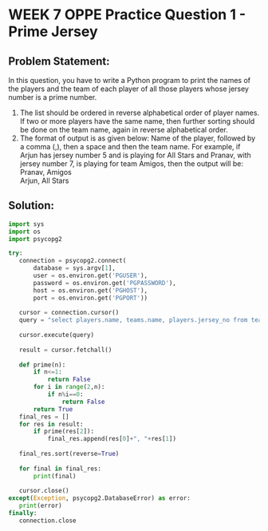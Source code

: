 # WEEK 7 OPPE Practice Question 1 - Prime Jersey
## Problem Statement:
In this question, you have to write a Python program to print the names of the players and the team of each player of all those players whose jersey number is a prime number.
  1. The list should be ordered in reverse alphabetical order of player names. If two or more players have the same name, then further sorting should be done on the team name, again in reverse alphabetical order.
  2. The format of output is as given below:
  Name of the player, followed by a comma (,), then a space and then the team name.
  For example, if Arjun has jersey number 5 and is playing for All Stars and Pranav, with jersey number 7, is playing for team Amigos, then the output will be:
  Pranav, Amigos</br>
  Arjun, All Stars
  
 ## Solution:
 ```python 
 import sys
import os
import psycopg2

try:
    connection = psycopg2.connect(
        database = sys.argv[1],
        user = os.environ.get('PGUSER'),
        password = os.environ.get('PGPASSWORD'),
        host = os.environ.get('PGHOST'),
        port = os.environ.get('PGPORT'))
        
    cursor = connection.cursor()
    query = "select players.name, teams.name, players.jersey_no from teams, players where players.team_id = teams.team_id"
    
    cursor.execute(query)
    
    result = cursor.fetchall()
    
    def prime(n):
        if n<=1:
            return False
        for i in range(2,n):
            if n%i==0:
                return False
        return True
    final_res = []
    for res in result:
        if prime(res[2]):
            final_res.append(res[0]+", "+res[1])
            
    final_res.sort(reverse=True)
    
    for final in final_res:
        print(final)
    
    cursor.close()
except(Exception, psycopg2.DatabaseError) as error:
    print(error)
finally:
    connection.close
```
 

